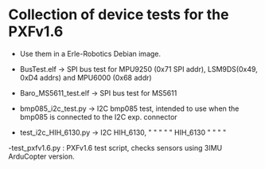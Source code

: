 Collection of device tests for the PXFv1.6
==========================================

- Use them in a Erle-Robotics Debian image.

- BusTest.elf -> SPI bus test for MPU9250 (0x71 SPI addr), LSM9DS(0x49, 0xD4 addrs) and MPU6000 (0x68 addr)
- Baro_MS5611_test.elf -> SPI bus test for MS5611
- bmp085_i2c_test.py -> I2C bmp085 test, intended to use when the bmp085 is connected to the I2C exp. connector
- test_i2c_HIH_6130.py -> I2C HIH_6130,    "      "  "    "    "  HIH_6130 "  "  " " 


-test_pxfv1.6.py : PXFv1.6 test script, checks sensors using 3IMU ArduCopter version.
